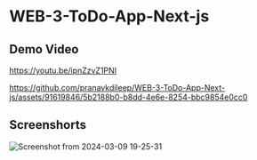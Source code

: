 # WEB-3-ToDo-App-Next-js

## Demo Video
https://youtu.be/ipnZzvZ1PNI


https://github.com/pranavkdileep/WEB-3-ToDo-App-Next-js/assets/91619846/5b2188b0-b8dd-4e6e-8254-bbc9854e0cc0




## Screenshorts

![Screenshot from 2024-03-09 19-25-31](https://github.com/pranavkdileep/WEB-3-ToDo-App-Next-js/assets/91619846/162d5879-84b8-4018-bff6-e2a20ab0c4a8)
